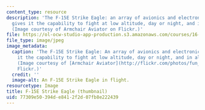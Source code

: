 ```yaml
---
content_type: resource
description: 'The F-15E Strike Eagle: an array of avionics and electronics systems
  gives it the capability to fight at low altitude, day or night, and in all weather.
  (Image courtesy of Armchair Aviator on Flickr.)'
file: https://ol-ocw-studio-app-production.s3.amazonaws.com/courses/16-682-prototyping-avionics-spring-2006/77309e50394de8412f2d07fb8e222439_16-682s06-th.jpg
file_type: image/jpeg
image_metadata:
  caption: 'The F-15E Strike Eagle: An array of avionics and electronics systems gives
    it the capability to fight at low altitude, day or night, and in all weather.
    (Image courtesy of [Armchair Aviator](http://flickr.com/photos/fun_flying/) on
    Flickr.)'
  credit: ''
  image-alt: An F-15E Strike Eagle in flight.
resourcetype: Image
title: F-15E Strike Eagle (thumbnail)
uid: 77309e50-394d-e841-2f2d-07fb8e222439
---
```

